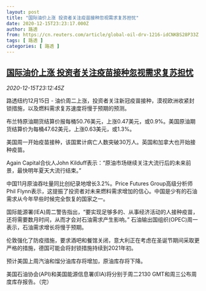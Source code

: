 ```yaml
---
layout: post
title: "国际油价上涨 投资者关注疫苗接种忽视需求复苏担忧"
date: 2020-12-15T23:23:17.000Z
author: 路透
from: https://cn.reuters.com/article/global-oil-drv-1216-idCNKBS28P33Z
tags: [ 路透 ]
categories: [ 路透 ]
---
```

<!--1608074597000-->
[国际油价上涨 投资者关注疫苗接种忽视需求复苏担忧](https://cn.reuters.com/article/global-oil-drv-1216-idCNKBS28P33Z)
------

<div>
<div><i>2020-12-15T23:12:45Z</i></div><p>路透纽约12月15日 - 油价周二上涨，投资者关注新冠疫苗接种，漠视欧洲收紧封锁措施，以及燃料需求复苏速度将慢于预期的预测。</p><p>布兰特原油期货结算价报每桶50.76美元，上涨0.47美元，或0.9%。美国原油期货结算价为每桶47.62美元，上涨0.63美元，或1.3%。</p><p>美国周一开始疫苗接种，该国累计病亡人数突破30万人。英国和加拿大也开始接种疫苗。</p><p>Again Capital合伙人John Kilduff表示：“原油市场继续关注大流行后的未来前景，最快明年夏天大流行结束。”</p><p>中国11月原油吞吐量同比创纪录地增长3.2%。Price Futures Group高级分析师Phil Flynn表示，这提振了投资者对未来燃料需求增加的信心。中国是少有的石油需求从今年早些时候完全恢复的国家之一。</p><p>国际能源署(IEA)周二警告指出，“要实现足够多的、从事经济活动的人接种疫苗，还将需要数月时间，从而才会对石油需求产生影响。” 石油输出国组织(OPEC)周一表示，石油需求增长将慢于预期。</p><p>伦敦强化了防疫措施，要求酒吧和餐馆关闭，意大利正在考虑在圣诞节期间采取更严格的措施，德国可能会将封锁措施持续到2021年初。</p><p>预计美国上周汽油和馏分油库存将增加，原油库存将下降。</p><p>美国石油协会(API)和美国能源信息署(EIA)将分别于周二2130 GMT和周三公布周度库存报告。（完）</p>
</div>

